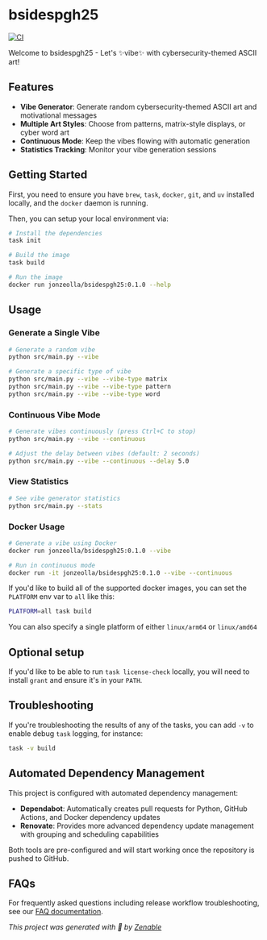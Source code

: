 # bsidespgh25

[![CI](https://github.com/jonzeolla/bsidespgh25/actions/workflows/commit.yml/badge.svg)](https://github.com/jonzeolla/bsidespgh25/actions/workflows/commit.yml)

Welcome to bsidespgh25 - Let's ✨vibe✨ with cybersecurity-themed ASCII art!

## Features

- **Vibe Generator**: Generate random cybersecurity-themed ASCII art and motivational messages
- **Multiple Art Styles**: Choose from patterns, matrix-style displays, or cyber word art
- **Continuous Mode**: Keep the vibes flowing with automatic generation
- **Statistics Tracking**: Monitor your vibe generation sessions

## Getting Started

First, you need to ensure you have `brew`, `task`, `docker`, `git`, and `uv` installed locally, and the `docker` daemon is running.

Then, you can setup your local environment via:

```bash
# Install the dependencies
task init

# Build the image
task build

# Run the image
docker run jonzeolla/bsidespgh25:0.1.0 --help
```

## Usage

### Generate a Single Vibe

```bash
# Generate a random vibe
python src/main.py --vibe

# Generate a specific type of vibe
python src/main.py --vibe --vibe-type matrix
python src/main.py --vibe --vibe-type pattern
python src/main.py --vibe --vibe-type word
```

### Continuous Vibe Mode

```bash
# Generate vibes continuously (press Ctrl+C to stop)
python src/main.py --vibe --continuous

# Adjust the delay between vibes (default: 2 seconds)
python src/main.py --vibe --continuous --delay 5.0
```

### View Statistics

```bash
# See vibe generator statistics
python src/main.py --stats
```

### Docker Usage

```bash
# Generate a vibe using Docker
docker run jonzeolla/bsidespgh25:0.1.0 --vibe

# Run in continuous mode
docker run -it jonzeolla/bsidespgh25:0.1.0 --vibe --continuous
```

If you'd like to build all of the supported docker images, you can set the `PLATFORM` env var to `all` like this:

```bash
PLATFORM=all task build
```

You can also specify a single platform of either `linux/arm64` or `linux/amd64`

## Optional setup

If you'd like to be able to run `task license-check` locally, you will need to install `grant` and ensure it's in your `PATH`.

## Troubleshooting

If you're troubleshooting the results of any of the tasks, you can add `-v` to enable debug `task` logging, for instance:

```bash
task -v build
```

## Automated Dependency Management

This project is configured with automated dependency management:

- **Dependabot**: Automatically creates pull requests for Python, GitHub Actions, and Docker dependency updates
- **Renovate**: Provides more advanced dependency update management with grouping and scheduling capabilities

Both tools are pre-configured and will start working once the repository is pushed to GitHub.

## FAQs

For frequently asked questions including release workflow troubleshooting, see our [FAQ documentation](./FAQ.md).

_This project was generated with 🤟 by [Zenable](https://zenable.io)_
